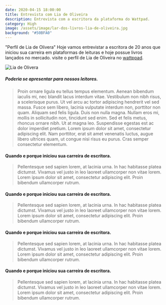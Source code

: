 ```yaml
---
date: 2020-04-15 18:00:00
title: Entrevista com Lia de Oliveira
description: Entrevista com a escritora da plataforma do Wattpad.
category: High
image: /assets/image/lar-dos-livros-lia-de-oliveira.jpg
background: "#50BFA0"
---
```


"Perfil de Lia de Olivera"
Hoje vamos entrevistar a escritora de 20 anos que iniciou sua carreira em plataformas de leituras e hoje possue livros lançados no mercado. visite o perfil de Lia de Oliveira no [wattppad](https://www.wattpad.com/user/liadeoliv).

![Lia de Olivera](/assets/image/lar-dos-livros-lia-de-oliveira.jpg)

##### Poderia se apresentar para nossos leitores.

> Proin ornare ligula eu tellus tempus elementum. Aenean bibendum iaculis mi, nec blandit lacus interdum vitae. Vestibulum non nibh risus, a scelerisque purus. Ut vel arcu ac tortor adipiscing hendrerit vel sed massa. Fusce sem libero, lacinia vulputate interdum non, porttitor non quam. Aliquam sed felis ligula. Duis non nulla magna.
Nullam eros mi, mollis in sollicitudin non, tincidunt sed enim. Sed et felis metus, rhoncus ornare nibh. Ut at magna leo. Suspendisse egestas est ac dolor imperdiet pretium. Lorem ipsum dolor sit amet, consectetur adipiscing elit. Nam porttitor, erat sit amet venenatis luctus, augue libero ultrices quam, ut congue nisi risus eu purus. Cras semper consectetur elementum.


#### Quando e porque iniciou sua carreira de escritora.

> Pellentesque sed sapien lorem, at lacinia urna. In hac habitasse platea dictumst. Vivamus vel justo in leo laoreet ullamcorper non vitae lorem. Lorem ipsum dolor sit amet, consectetur adipiscing elit. Proin bibendum ullamcorper rutrum.

#### Quando e porque iniciou sua carreira de escritora.

> Pellentesque sed sapien lorem, at lacinia urna. In hac habitasse platea dictumst. Vivamus vel justo in leo laoreet ullamcorper non vitae lorem. Lorem ipsum dolor sit amet, consectetur adipiscing elit. Proin bibendum ullamcorper rutrum.

#### Quando e porque iniciou sua carreira de escritora.

> Pellentesque sed sapien lorem, at lacinia urna. In hac habitasse platea dictumst. Vivamus vel justo in leo laoreet ullamcorper non vitae lorem. Lorem ipsum dolor sit amet, consectetur adipiscing elit. Proin bibendum ullamcorper rutrum.

#### Quando e porque iniciou sua carreira de escritora.

> Pellentesque sed sapien lorem, at lacinia urna. In hac habitasse platea dictumst. Vivamus vel justo in leo laoreet ullamcorper non vitae lorem. Lorem ipsum dolor sit amet, consectetur adipiscing elit. Proin bibendum ullamcorper rutrum.


